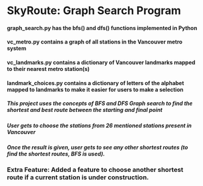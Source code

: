 # SkyRoute: Graph Search Program

#### graph_search.py has the bfs() and dfs() functions implemented in Python
#### vc_metro.py contains a graph of all stations in the Vancouver metro system
#### vc_landmarks.py contains a dictionary of Vancouver landmarks mapped to their nearest metro station(s)
#### landmark_choices.py contains a dictionary of letters of the alphabet mapped to landmarks to make it easier for users to make a selection

##### This project uses the concepts of BFS and DFS Graph search to find the shortest and best route between the starting and final point  
##### User gets to choose the stations from 26 mentioned stations present in Vancouver  
##### Once the result is given, user gets to see any other shortest routes (to find the shortest routes, BFS is used).  


### Extra Feature: Added a feature to choose another shortest route if a current station is under construction.
